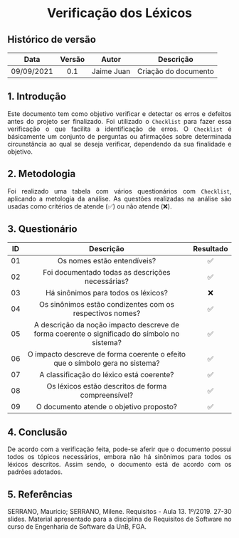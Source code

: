 # <center> Verificação dos Léxicos

## Histórico de versão
| Data | Versão | Autor | Descrição |
| :-: | :-: | :-: | :-: |
| 09/09/2021 | 0.1 | Jaime Juan | Criação do documento |
<div align="justify">

## 1. Introdução
Este documento tem como objetivo verificar e detectar os erros e defeitos antes do projeto ser finalizado. Foi utilizado o `Checklist` para fazer essa verificação o que facilita a identificação de erros. O `Checklist` é básicamente um conjunto de perguntas ou afirmações sobre determinada circunstância ao qual se deseja verificar, dependendo da sua finalidade e objetivo. 

## 2. Metodologia
Foi realizado uma tabela com vários questionários com `Checklist`, aplicando a metologia da análise. As questões realizadas na análise são usadas como critérios de atende (✅) ou não atende (❌).

## 3. Questionário
| ID | Descrição | Resultado | 
| :-: | :-: | :-: |
| 01 | Os nomes estão entendíveis? | ✅
| 02 | Foi documentado todas as descrições necessárias? | ✅
| 03 | Há sinônimos para todos os léxicos? | ❌
| 04 | Os sinônimos estão condizentes com os respectivos nomes? | ✅
| 05 | A descrição da noção impacto descreve de forma coerente o significado do símbolo no sistema? | ✅
| 06 | O impacto descreve de forma coerente o efeito que o símbolo gera no sistema? | ✅
| 07 | A classificação do léxico está coerente? | ✅
| 08 | Os léxicos estão descritos de forma compreensível? | ✅
| 09 | O documento atende o objetivo proposto? | ✅

## 4. Conclusão
De acordo com a verificação feita, pode-se aferir que o documento possui todos os tópicos necessários, embora não há sinônimos para todos os léxicos descritos. Assim sendo, o documento está de acordo com os padrões adotados.

## 5. Referências
SERRANO, Maurício; SERRANO, Milene. Requisitos - Aula 13. 1º/2019. 27-30 slides. Material apresentado para a disciplina de Requisitos de Software no curso de Engenharia de Software da UnB, FGA.
